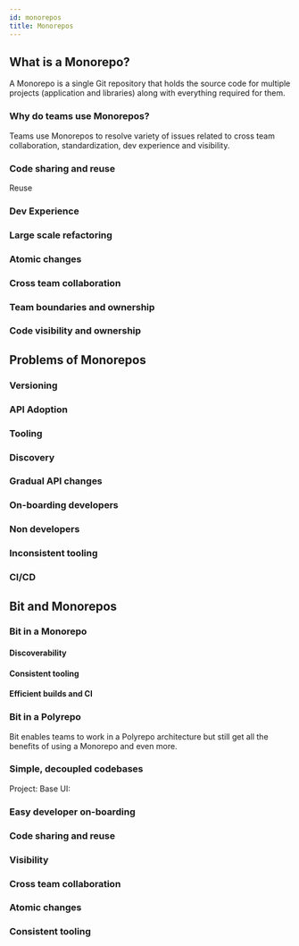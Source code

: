 ```yaml
---
id: monorepos
title: Monorepos
---
```



## What is a Monorepo?
A Monorepo is a single Git repository that holds the source code for multiple projects (application and libraries) along with everything required for them.

### Why do teams use Monorepos?
Teams use Monorepos to resolve variety of issues related to cross team collaboration, standardization, dev experience and visibility.

### Code sharing and reuse
Reuse 

### Dev Experience


### Large scale refactoring

### Atomic changes

### Cross team collaboration

### Team boundaries and ownership

### Code visibility and ownership


## Problems of Monorepos

### Versioning

### API Adoption

### Tooling

### Discovery

### Gradual API changes

### On-boarding developers

### Non developers

### Inconsistent tooling

### CI/CD

## Bit and Monorepos

### Bit in a Monorepo

#### Discoverability

#### Consistent tooling

#### Efficient builds and CI


### Bit in a Polyrepo

Bit enables teams to work in a Polyrepo architecture but still get all the benefits of using a Monorepo and even more.

### Simple, decoupled codebases


Project: Base UI: 


### Easy developer on-boarding

### Code sharing and reuse

### Visibility

### Cross team collaboration

### Atomic changes

### Consistent tooling



